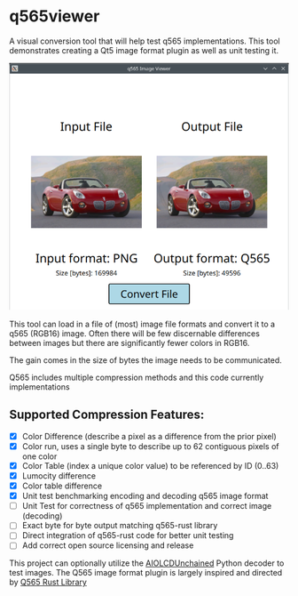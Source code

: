 # q565viewer
A visual conversion tool that will help test q565 implementations.
This tool demonstrates creating a Qt5 image format plugin as well as unit testing it.

![Screenshot](docs/screenshot.png)

This tool can load in a file of (most) image file formats and convert it to a q565 (RGB16) image.
Often there will be few discernable differences between images but there are significantly fewer colors in RGB16.

The gain comes in the size of bytes the image needs to be communicated. 

Q565 includes multiple compression methods and this code currently implementations

## Supported Compression Features:

- [x] Color Difference (describe a pixel as a difference from the prior pixel)
- [x] Color run, uses a single byte to describe up to 62 contiguous pixels of one color
- [x] Color Table (index a unique color value) to be referenced by ID (0..63)
- [x] Lumocity difference
- [x] Color table difference
- [x] Unit test benchmarking encoding and decoding q565 image format
- [ ] Unit Test for correctness of q565 implementation and correct image (decoding)
- [ ] Exact byte for byte output matching q565-rust library
- [ ] Direct integration of q565-rust code for better unit testing
- [ ] Add correct open source licensing and release

This project can optionally utilize the [AIOLCDUnchained](https://github.com/brokenmass/AIOLCDUnchained) Python decoder to test images.
The Q565 image format plugin is largely inspired and directed by [Q565 Rust Library](https://docs.rs/q565/latest/q565/) 



